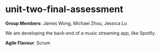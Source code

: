 # unit-two-final-assessment
**Group Members**: James Wong, Michael Zhou, Jessica Lu

We are developing the back-end of a music streaming app, like Spotify.

**Agile Flavour**: Scrum

